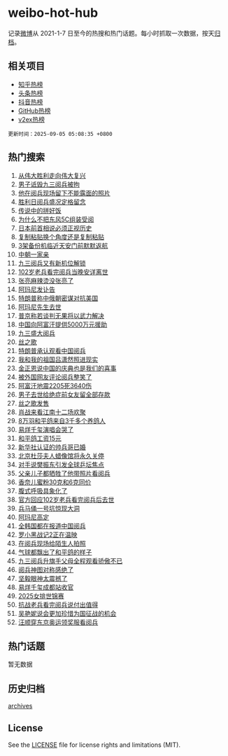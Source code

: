 # weibo-hot-hub

记录[微博](https://www.weibo.com)从 2021-1-7 日至今的热搜和热门话题。每小时抓取一次数据，按天[归档](archives)。

## 相关项目

- [知乎热榜](https://github.com/lonnyzhang423/zhihu-hot-hub)
- [头条热榜](https://github.com/lonnyzhang423/toutiao-hot-hub)
- [抖音热榜](https://github.com/lonnyzhang423/douyin-hot-hub)
- [GitHub热榜](https://github.com/lonnyzhang423/github-hot-hub)
- [v2ex热榜](https://github.com/lonnyzhang423/v2ex-hot-hub)


`更新时间：2025-09-05 05:08:35 +0800`

## 热门搜索

1. [从伟大胜利走向伟大复兴](https://m.weibo.cn/search?containerid=100103type%3D1%26t%3D10%26q%3D%23%E4%BB%8E%E4%BC%9F%E5%A4%A7%E8%83%9C%E5%88%A9%E8%B5%B0%E5%90%91%E4%BC%9F%E5%A4%A7%E5%A4%8D%E5%85%B4%23&stream_entry_id=51&isnewpage=1&extparam=seat%3D1%26c_type%3D51%26q%3D%2523%25E4%25BB%258E%25E4%25BC%259F%25E5%25A4%25A7%25E8%2583%259C%25E5%2588%25A9%25E8%25B5%25B0%25E5%2590%2591%25E4%25BC%259F%25E5%25A4%25A7%25E5%25A4%258D%25E5%2585%25B4%2523%26dgr%3D0%26cate%3D10103%26filter_type%3Drealtimehot%26pos%3D0%26stream_entry_id%3D51%26display_time%3D1757020113%26pre_seqid%3D17570201139040535333)
1. [男子诋毁九三阅兵被拘](https://m.weibo.cn/search?containerid=100103type%3D1%26t%3D10%26q%3D%23%E7%94%B7%E5%AD%90%E8%AF%8B%E6%AF%81%E4%B9%9D%E4%B8%89%E9%98%85%E5%85%B5%E8%A2%AB%E6%8B%98%23&stream_entry_id=31&isnewpage=1&extparam=seat%3D1%26band_rank%3D1%26flag%3D2%26realpos%3D1%26lcate%3D5001%26filter_type%3Drealtimehot%26c_type%3D31%26q%3D%2523%25E7%2594%25B7%25E5%25AD%2590%25E8%25AF%258B%25E6%25AF%2581%25E4%25B9%259D%25E4%25B8%2589%25E9%2598%2585%25E5%2585%25B5%25E8%25A2%25AB%25E6%258B%2598%2523%26cate%3D5001%26dgr%3D0%26pos%3D0%26stream_entry_id%3D31%26display_time%3D1757020113%26pre_seqid%3D17570201139040535333)
1. [他在阅兵现场留下不能露面的照片](https://m.weibo.cn/search?containerid=100103type%3D1%26t%3D10%26q%3D%23%E4%BB%96%E5%9C%A8%E9%98%85%E5%85%B5%E7%8E%B0%E5%9C%BA%E7%95%99%E4%B8%8B%E4%B8%8D%E8%83%BD%E9%9C%B2%E9%9D%A2%E7%9A%84%E7%85%A7%E7%89%87%23&stream_entry_id=31&isnewpage=1&extparam=seat%3D1%26band_rank%3D2%26flag%3D0%26realpos%3D2%26lcate%3D5001%26filter_type%3Drealtimehot%26c_type%3D31%26q%3D%2523%25E4%25BB%2596%25E5%259C%25A8%25E9%2598%2585%25E5%2585%25B5%25E7%258E%25B0%25E5%259C%25BA%25E7%2595%2599%25E4%25B8%258B%25E4%25B8%258D%25E8%2583%25BD%25E9%259C%25B2%25E9%259D%25A2%25E7%259A%2584%25E7%2585%25A7%25E7%2589%2587%2523%26cate%3D5001%26dgr%3D0%26pos%3D1%26stream_entry_id%3D31%26display_time%3D1757020113%26pre_seqid%3D17570201139040535333)
1. [胜利日阅兵盛况定格留念](https://m.weibo.cn/search?containerid=100103type%3D1%26t%3D10%26q%3D%23%E8%83%9C%E5%88%A9%E6%97%A5%E9%98%85%E5%85%B5%E7%9B%9B%E5%86%B5%E5%AE%9A%E6%A0%BC%E7%95%99%E5%BF%B5%23&stream_entry_id=31&isnewpage=1&extparam=seat%3D1%26band_rank%3D3%26flag%3D0%26realpos%3D3%26lcate%3D5001%26filter_type%3Drealtimehot%26c_type%3D31%26q%3D%2523%25E8%2583%259C%25E5%2588%25A9%25E6%2597%25A5%25E9%2598%2585%25E5%2585%25B5%25E7%259B%259B%25E5%2586%25B5%25E5%25AE%259A%25E6%25A0%25BC%25E7%2595%2599%25E5%25BF%25B5%2523%26cate%3D5001%26dgr%3D0%26pos%3D2%26stream_entry_id%3D31%26display_time%3D1757020113%26pre_seqid%3D17570201139040535333)
1. [传说中的拼好饭](https://m.weibo.cn/search?containerid=100103type%3D1%26t%3D10%26q%3D%23%E4%BC%A0%E8%AF%B4%E4%B8%AD%E7%9A%84%E6%8B%BC%E5%A5%BD%E9%A5%AD%23&stream_entry_id=31&isnewpage=1&extparam=seat%3D1%26band_rank%3D4%26is_ad_pos%3D1%26lcate%3D5001%26filter_type%3Drealtimehot%26topic_ad%3D1%26c_type%3D31%26q%3D%2523%25E4%25BC%25A0%25E8%25AF%25B4%25E4%25B8%25AD%25E7%259A%2584%25E6%258B%25BC%25E5%25A5%25BD%25E9%25A5%25AD%2523%26cate%3D5001%26dgr%3D0%26adid%3D299736%26pos%3D3%26stream_entry_id%3D31%26display_time%3D1757020113%26pre_seqid%3D17570201139040535333)
1. [为什么不把东风5C组装受阅](https://m.weibo.cn/search?containerid=100103type%3D1%26t%3D10%26q%3D%E4%B8%BA%E4%BB%80%E4%B9%88%E4%B8%8D%E6%8A%8A%E4%B8%9C%E9%A3%8E5C%E7%BB%84%E8%A3%85%E5%8F%97%E9%98%85&stream_entry_id=31&isnewpage=1&extparam=seat%3D1%26band_rank%3D4%26flag%3D0%26realpos%3D4%26lcate%3D5001%26filter_type%3Drealtimehot%26c_type%3D31%26q%3D%25E4%25B8%25BA%25E4%25BB%2580%25E4%25B9%2588%25E4%25B8%258D%25E6%258A%258A%25E4%25B8%259C%25E9%25A3%258E5C%25E7%25BB%2584%25E8%25A3%2585%25E5%258F%2597%25E9%2598%2585%26cate%3D5001%26dgr%3D0%26pos%3D4%26stream_entry_id%3D31%26display_time%3D1757020113%26pre_seqid%3D17570201139040535333)
1. [日本前首相说必须正视历史](https://m.weibo.cn/search?containerid=100103type%3D1%26t%3D10%26q%3D%23%E6%97%A5%E6%9C%AC%E5%89%8D%E9%A6%96%E7%9B%B8%E8%AF%B4%E5%BF%85%E9%A1%BB%E6%AD%A3%E8%A7%86%E5%8E%86%E5%8F%B2%23&stream_entry_id=31&isnewpage=1&extparam=seat%3D1%26band_rank%3D5%26flag%3D0%26realpos%3D5%26lcate%3D5001%26filter_type%3Drealtimehot%26c_type%3D31%26q%3D%2523%25E6%2597%25A5%25E6%259C%25AC%25E5%2589%258D%25E9%25A6%2596%25E7%259B%25B8%25E8%25AF%25B4%25E5%25BF%2585%25E9%25A1%25BB%25E6%25AD%25A3%25E8%25A7%2586%25E5%258E%2586%25E5%258F%25B2%2523%26cate%3D5001%26dgr%3D0%26pos%3D5%26stream_entry_id%3D31%26display_time%3D1757020113%26pre_seqid%3D17570201139040535333)
1. [复制粘贴换个角度还是复制粘贴](https://m.weibo.cn/search?containerid=100103type%3D1%26t%3D10%26q%3D%23%E5%A4%8D%E5%88%B6%E7%B2%98%E8%B4%B4%E6%8D%A2%E4%B8%AA%E8%A7%92%E5%BA%A6%E8%BF%98%E6%98%AF%E5%A4%8D%E5%88%B6%E7%B2%98%E8%B4%B4%23&stream_entry_id=31&isnewpage=1&extparam=seat%3D1%26band_rank%3D6%26flag%3D0%26realpos%3D6%26lcate%3D5001%26filter_type%3Drealtimehot%26c_type%3D31%26q%3D%2523%25E5%25A4%258D%25E5%2588%25B6%25E7%25B2%2598%25E8%25B4%25B4%25E6%258D%25A2%25E4%25B8%25AA%25E8%25A7%2592%25E5%25BA%25A6%25E8%25BF%2598%25E6%2598%25AF%25E5%25A4%258D%25E5%2588%25B6%25E7%25B2%2598%25E8%25B4%25B4%2523%26cate%3D5001%26dgr%3D0%26pos%3D6%26stream_entry_id%3D31%26display_time%3D1757020113%26pre_seqid%3D17570201139040535333)
1. [3架备份机临近天安门前默默返航](https://m.weibo.cn/search?containerid=100103type%3D1%26t%3D10%26q%3D%233%E6%9E%B6%E5%A4%87%E4%BB%BD%E6%9C%BA%E4%B8%B4%E8%BF%91%E5%A4%A9%E5%AE%89%E9%97%A8%E5%89%8D%E9%BB%98%E9%BB%98%E8%BF%94%E8%88%AA%23&stream_entry_id=31&isnewpage=1&extparam=seat%3D1%26band_rank%3D7%26flag%3D0%26realpos%3D7%26lcate%3D5001%26filter_type%3Drealtimehot%26c_type%3D31%26q%3D%25233%25E6%259E%25B6%25E5%25A4%2587%25E4%25BB%25BD%25E6%259C%25BA%25E4%25B8%25B4%25E8%25BF%2591%25E5%25A4%25A9%25E5%25AE%2589%25E9%2597%25A8%25E5%2589%258D%25E9%25BB%2598%25E9%25BB%2598%25E8%25BF%2594%25E8%2588%25AA%2523%26cate%3D5001%26dgr%3D0%26pos%3D7%26stream_entry_id%3D31%26display_time%3D1757020113%26pre_seqid%3D17570201139040535333)
1. [中朝一家亲](https://m.weibo.cn/search?containerid=100103type%3D1%26t%3D10%26q%3D%23%E4%B8%AD%E6%9C%9D%E4%B8%80%E5%AE%B6%E4%BA%B2%23&stream_entry_id=31&isnewpage=1&extparam=seat%3D1%26band_rank%3D8%26flag%3D0%26realpos%3D8%26lcate%3D5001%26filter_type%3Drealtimehot%26c_type%3D31%26q%3D%2523%25E4%25B8%25AD%25E6%259C%259D%25E4%25B8%2580%25E5%25AE%25B6%25E4%25BA%25B2%2523%26cate%3D5001%26dgr%3D0%26pos%3D8%26stream_entry_id%3D31%26display_time%3D1757020113%26pre_seqid%3D17570201139040535333)
1. [九三阅兵又有新机位解锁](https://m.weibo.cn/search?containerid=100103type%3D1%26t%3D10%26q%3D%23%E4%B9%9D%E4%B8%89%E9%98%85%E5%85%B5%E5%8F%88%E6%9C%89%E6%96%B0%E6%9C%BA%E4%BD%8D%E8%A7%A3%E9%94%81%23&stream_entry_id=31&isnewpage=1&extparam=seat%3D1%26band_rank%3D9%26flag%3D0%26realpos%3D9%26lcate%3D5001%26filter_type%3Drealtimehot%26c_type%3D31%26q%3D%2523%25E4%25B9%259D%25E4%25B8%2589%25E9%2598%2585%25E5%2585%25B5%25E5%258F%2588%25E6%259C%2589%25E6%2596%25B0%25E6%259C%25BA%25E4%25BD%258D%25E8%25A7%25A3%25E9%2594%2581%2523%26cate%3D5001%26dgr%3D0%26pos%3D9%26stream_entry_id%3D31%26display_time%3D1757020113%26pre_seqid%3D17570201139040535333)
1. [102岁老兵看完阅兵当晚安详离世](https://m.weibo.cn/search?containerid=100103type%3D1%26t%3D10%26q%3D%23102%E5%B2%81%E8%80%81%E5%85%B5%E7%9C%8B%E5%AE%8C%E9%98%85%E5%85%B5%E5%BD%93%E6%99%9A%E5%AE%89%E8%AF%A6%E7%A6%BB%E4%B8%96%23&stream_entry_id=31&isnewpage=1&extparam=seat%3D1%26band_rank%3D10%26flag%3D0%26realpos%3D10%26lcate%3D5001%26filter_type%3Drealtimehot%26c_type%3D31%26q%3D%2523102%25E5%25B2%2581%25E8%2580%2581%25E5%2585%25B5%25E7%259C%258B%25E5%25AE%258C%25E9%2598%2585%25E5%2585%25B5%25E5%25BD%2593%25E6%2599%259A%25E5%25AE%2589%25E8%25AF%25A6%25E7%25A6%25BB%25E4%25B8%2596%2523%26cate%3D5001%26dgr%3D0%26pos%3D10%26stream_entry_id%3D31%26display_time%3D1757020113%26pre_seqid%3D17570201139040535333)
1. [张亮麻辣烫没张亮了](https://m.weibo.cn/search?containerid=100103type%3D1%26t%3D10%26q%3D%23%E5%BC%A0%E4%BA%AE%E9%BA%BB%E8%BE%A3%E7%83%AB%E6%B2%A1%E5%BC%A0%E4%BA%AE%E4%BA%86%23&stream_entry_id=31&isnewpage=1&extparam=seat%3D1%26band_rank%3D11%26flag%3D2%26realpos%3D11%26lcate%3D5001%26filter_type%3Drealtimehot%26c_type%3D31%26q%3D%2523%25E5%25BC%25A0%25E4%25BA%25AE%25E9%25BA%25BB%25E8%25BE%25A3%25E7%2583%25AB%25E6%25B2%25A1%25E5%25BC%25A0%25E4%25BA%25AE%25E4%25BA%2586%2523%26cate%3D5001%26dgr%3D0%26pos%3D11%26stream_entry_id%3D31%26display_time%3D1757020113%26pre_seqid%3D17570201139040535333)
1. [阿玛尼发讣告](https://m.weibo.cn/search?containerid=100103type%3D1%26t%3D10%26q%3D%23%E9%98%BF%E7%8E%9B%E5%B0%BC%E5%8F%91%E8%AE%A3%E5%91%8A%23&stream_entry_id=31&isnewpage=1&extparam=seat%3D1%26band_rank%3D12%26flag%3D2%26realpos%3D12%26lcate%3D5001%26filter_type%3Drealtimehot%26c_type%3D31%26q%3D%2523%25E9%2598%25BF%25E7%258E%259B%25E5%25B0%25BC%25E5%258F%2591%25E8%25AE%25A3%25E5%2591%258A%2523%26cate%3D5001%26dgr%3D0%26pos%3D12%26stream_entry_id%3D31%26display_time%3D1757020113%26pre_seqid%3D17570201139040535333)
1. [特朗普称中俄朝密谋对抗美国](https://m.weibo.cn/search?containerid=100103type%3D1%26t%3D10%26q%3D%23%E7%89%B9%E6%9C%97%E6%99%AE%E7%A7%B0%E4%B8%AD%E4%BF%84%E6%9C%9D%E5%AF%86%E8%B0%8B%E5%AF%B9%E6%8A%97%E7%BE%8E%E5%9B%BD%23&stream_entry_id=31&isnewpage=1&extparam=seat%3D1%26band_rank%3D13%26flag%3D0%26realpos%3D13%26lcate%3D5001%26filter_type%3Drealtimehot%26c_type%3D31%26q%3D%2523%25E7%2589%25B9%25E6%259C%2597%25E6%2599%25AE%25E7%25A7%25B0%25E4%25B8%25AD%25E4%25BF%2584%25E6%259C%259D%25E5%25AF%2586%25E8%25B0%258B%25E5%25AF%25B9%25E6%258A%2597%25E7%25BE%258E%25E5%259B%25BD%2523%26cate%3D5001%26dgr%3D0%26pos%3D13%26stream_entry_id%3D31%26display_time%3D1757020113%26pre_seqid%3D17570201139040535333)
1. [阿玛尼先生去世](https://m.weibo.cn/search?containerid=100103type%3D1%26t%3D10%26q%3D%23%E9%98%BF%E7%8E%9B%E5%B0%BC%E5%85%88%E7%94%9F%E5%8E%BB%E4%B8%96%23&stream_entry_id=31&isnewpage=1&extparam=seat%3D1%26band_rank%3D14%26flag%3D0%26realpos%3D14%26lcate%3D5001%26filter_type%3Drealtimehot%26c_type%3D31%26q%3D%2523%25E9%2598%25BF%25E7%258E%259B%25E5%25B0%25BC%25E5%2585%2588%25E7%2594%259F%25E5%258E%25BB%25E4%25B8%2596%2523%26cate%3D5001%26dgr%3D0%26pos%3D14%26stream_entry_id%3D31%26display_time%3D1757020113%26pre_seqid%3D17570201139040535333)
1. [普京称若谈判无果将以武力解决](https://m.weibo.cn/search?containerid=100103type%3D1%26t%3D10%26q%3D%23%E6%99%AE%E4%BA%AC%E7%A7%B0%E8%8B%A5%E8%B0%88%E5%88%A4%E6%97%A0%E6%9E%9C%E5%B0%86%E4%BB%A5%E6%AD%A6%E5%8A%9B%E8%A7%A3%E5%86%B3%23&stream_entry_id=31&isnewpage=1&extparam=seat%3D1%26band_rank%3D15%26flag%3D0%26realpos%3D15%26lcate%3D5001%26filter_type%3Drealtimehot%26c_type%3D31%26q%3D%2523%25E6%2599%25AE%25E4%25BA%25AC%25E7%25A7%25B0%25E8%258B%25A5%25E8%25B0%2588%25E5%2588%25A4%25E6%2597%25A0%25E6%259E%259C%25E5%25B0%2586%25E4%25BB%25A5%25E6%25AD%25A6%25E5%258A%259B%25E8%25A7%25A3%25E5%2586%25B3%2523%26cate%3D5001%26dgr%3D0%26pos%3D15%26stream_entry_id%3D31%26display_time%3D1757020113%26pre_seqid%3D17570201139040535333)
1. [中国向阿富汗提供5000万元援助](https://m.weibo.cn/search?containerid=100103type%3D1%26t%3D10%26q%3D%23%E4%B8%AD%E5%9B%BD%E5%90%91%E9%98%BF%E5%AF%8C%E6%B1%97%E6%8F%90%E4%BE%9B5000%E4%B8%87%E5%85%83%E6%8F%B4%E5%8A%A9%23&stream_entry_id=31&isnewpage=1&extparam=seat%3D1%26band_rank%3D16%26flag%3D0%26realpos%3D16%26lcate%3D5001%26filter_type%3Drealtimehot%26c_type%3D31%26q%3D%2523%25E4%25B8%25AD%25E5%259B%25BD%25E5%2590%2591%25E9%2598%25BF%25E5%25AF%258C%25E6%25B1%2597%25E6%258F%2590%25E4%25BE%259B5000%25E4%25B8%2587%25E5%2585%2583%25E6%258F%25B4%25E5%258A%25A9%2523%26cate%3D5001%26dgr%3D0%26pos%3D16%26stream_entry_id%3D31%26display_time%3D1757020113%26pre_seqid%3D17570201139040535333)
1. [九三盛大阅兵](https://m.weibo.cn/search?containerid=100103type%3D1%26t%3D10%26q%3D%23%E4%B9%9D%E4%B8%89%E7%9B%9B%E5%A4%A7%E9%98%85%E5%85%B5%23&stream_entry_id=31&isnewpage=1&extparam=seat%3D1%26band_rank%3D17%26flag%3D0%26realpos%3D17%26lcate%3D5001%26filter_type%3Drealtimehot%26c_type%3D31%26q%3D%2523%25E4%25B9%259D%25E4%25B8%2589%25E7%259B%259B%25E5%25A4%25A7%25E9%2598%2585%25E5%2585%25B5%2523%26cate%3D5001%26dgr%3D0%26pos%3D17%26stream_entry_id%3D31%26display_time%3D1757020113%26pre_seqid%3D17570201139040535333)
1. [丝之歌](https://m.weibo.cn/search?containerid=100103type%3D1%26t%3D10%26q%3D%E4%B8%9D%E4%B9%8B%E6%AD%8C&stream_entry_id=31&isnewpage=1&extparam=seat%3D1%26band_rank%3D18%26flag%3D0%26realpos%3D18%26lcate%3D5001%26filter_type%3Drealtimehot%26c_type%3D31%26q%3D%25E4%25B8%259D%25E4%25B9%258B%25E6%25AD%258C%26cate%3D5001%26dgr%3D0%26pos%3D18%26stream_entry_id%3D31%26display_time%3D1757020113%26pre_seqid%3D17570201139040535333)
1. [特朗普承认观看中国阅兵](https://m.weibo.cn/search?containerid=100103type%3D1%26t%3D10%26q%3D%23%E7%89%B9%E6%9C%97%E6%99%AE%E6%89%BF%E8%AE%A4%E8%A7%82%E7%9C%8B%E4%B8%AD%E5%9B%BD%E9%98%85%E5%85%B5%23&stream_entry_id=31&isnewpage=1&extparam=seat%3D1%26band_rank%3D19%26flag%3D0%26realpos%3D19%26lcate%3D5001%26filter_type%3Drealtimehot%26c_type%3D31%26q%3D%2523%25E7%2589%25B9%25E6%259C%2597%25E6%2599%25AE%25E6%2589%25BF%25E8%25AE%25A4%25E8%25A7%2582%25E7%259C%258B%25E4%25B8%25AD%25E5%259B%25BD%25E9%2598%2585%25E5%2585%25B5%2523%26cate%3D5001%26dgr%3D0%26pos%3D19%26stream_entry_id%3D31%26display_time%3D1757020113%26pre_seqid%3D17570201139040535333)
1. [我和我的祖国吕潇然照进现实](https://m.weibo.cn/search?containerid=100103type%3D1%26t%3D10%26q%3D%23%E6%88%91%E5%92%8C%E6%88%91%E7%9A%84%E7%A5%96%E5%9B%BD%E5%90%95%E6%BD%87%E7%84%B6%E7%85%A7%E8%BF%9B%E7%8E%B0%E5%AE%9E%23&stream_entry_id=31&isnewpage=1&extparam=seat%3D1%26band_rank%3D20%26flag%3D0%26realpos%3D20%26lcate%3D5001%26filter_type%3Drealtimehot%26c_type%3D31%26q%3D%2523%25E6%2588%2591%25E5%2592%258C%25E6%2588%2591%25E7%259A%2584%25E7%25A5%2596%25E5%259B%25BD%25E5%2590%2595%25E6%25BD%2587%25E7%2584%25B6%25E7%2585%25A7%25E8%25BF%259B%25E7%258E%25B0%25E5%25AE%259E%2523%26cate%3D5001%26dgr%3D0%26pos%3D20%26stream_entry_id%3D31%26display_time%3D1757020113%26pre_seqid%3D17570201139040535333)
1. [金正恩说中国的庆典也是我们的喜事](https://m.weibo.cn/search?containerid=100103type%3D1%26t%3D10%26q%3D%23%E9%87%91%E6%AD%A3%E6%81%A9%E8%AF%B4%E4%B8%AD%E5%9B%BD%E7%9A%84%E5%BA%86%E5%85%B8%E4%B9%9F%E6%98%AF%E6%88%91%E4%BB%AC%E7%9A%84%E5%96%9C%E4%BA%8B%23&stream_entry_id=31&isnewpage=1&extparam=seat%3D1%26band_rank%3D21%26flag%3D2%26realpos%3D21%26lcate%3D5001%26filter_type%3Drealtimehot%26c_type%3D31%26q%3D%2523%25E9%2587%2591%25E6%25AD%25A3%25E6%2581%25A9%25E8%25AF%25B4%25E4%25B8%25AD%25E5%259B%25BD%25E7%259A%2584%25E5%25BA%2586%25E5%2585%25B8%25E4%25B9%259F%25E6%2598%25AF%25E6%2588%2591%25E4%25BB%25AC%25E7%259A%2584%25E5%2596%259C%25E4%25BA%258B%2523%26cate%3D5001%26dgr%3D0%26pos%3D21%26stream_entry_id%3D31%26display_time%3D1757020113%26pre_seqid%3D17570201139040535333)
1. [被外国网友评论阅兵整笑了](https://m.weibo.cn/search?containerid=100103type%3D1%26t%3D10%26q%3D%23%E8%A2%AB%E5%A4%96%E5%9B%BD%E7%BD%91%E5%8F%8B%E8%AF%84%E8%AE%BA%E9%98%85%E5%85%B5%E6%95%B4%E7%AC%91%E4%BA%86%23&stream_entry_id=31&isnewpage=1&extparam=seat%3D1%26band_rank%3D22%26flag%3D0%26realpos%3D22%26lcate%3D5001%26filter_type%3Drealtimehot%26c_type%3D31%26q%3D%2523%25E8%25A2%25AB%25E5%25A4%2596%25E5%259B%25BD%25E7%25BD%2591%25E5%258F%258B%25E8%25AF%2584%25E8%25AE%25BA%25E9%2598%2585%25E5%2585%25B5%25E6%2595%25B4%25E7%25AC%2591%25E4%25BA%2586%2523%26cate%3D5001%26dgr%3D0%26pos%3D22%26stream_entry_id%3D31%26display_time%3D1757020113%26pre_seqid%3D17570201139040535333)
1. [阿富汗地震2205死3640伤](https://m.weibo.cn/search?containerid=100103type%3D1%26t%3D10%26q%3D%23%E9%98%BF%E5%AF%8C%E6%B1%97%E5%9C%B0%E9%9C%872205%E6%AD%BB3640%E4%BC%A4%23&stream_entry_id=31&isnewpage=1&extparam=seat%3D1%26band_rank%3D23%26flag%3D0%26realpos%3D23%26lcate%3D5001%26filter_type%3Drealtimehot%26c_type%3D31%26q%3D%2523%25E9%2598%25BF%25E5%25AF%258C%25E6%25B1%2597%25E5%259C%25B0%25E9%259C%25872205%25E6%25AD%25BB3640%25E4%25BC%25A4%2523%26cate%3D5001%26dgr%3D0%26pos%3D23%26stream_entry_id%3D31%26display_time%3D1757020113%26pre_seqid%3D17570201139040535333)
1. [男子去世给绝症前女友留全部存款](https://m.weibo.cn/search?containerid=100103type%3D1%26t%3D10%26q%3D%23%E7%94%B7%E5%AD%90%E5%8E%BB%E4%B8%96%E7%BB%99%E7%BB%9D%E7%97%87%E5%89%8D%E5%A5%B3%E5%8F%8B%E7%95%99%E5%85%A8%E9%83%A8%E5%AD%98%E6%AC%BE%23&stream_entry_id=31&isnewpage=1&extparam=seat%3D1%26band_rank%3D24%26flag%3D0%26realpos%3D24%26lcate%3D5001%26filter_type%3Drealtimehot%26c_type%3D31%26q%3D%2523%25E7%2594%25B7%25E5%25AD%2590%25E5%258E%25BB%25E4%25B8%2596%25E7%25BB%2599%25E7%25BB%259D%25E7%2597%2587%25E5%2589%258D%25E5%25A5%25B3%25E5%258F%258B%25E7%2595%2599%25E5%2585%25A8%25E9%2583%25A8%25E5%25AD%2598%25E6%25AC%25BE%2523%26cate%3D5001%26dgr%3D0%26pos%3D24%26stream_entry_id%3D31%26display_time%3D1757020113%26pre_seqid%3D17570201139040535333)
1. [丝之歌发售](https://m.weibo.cn/search?containerid=100103type%3D1%26t%3D10%26q%3D%23%E4%B8%9D%E4%B9%8B%E6%AD%8C%E5%8F%91%E5%94%AE%23&stream_entry_id=31&isnewpage=1&extparam=seat%3D1%26band_rank%3D25%26flag%3D0%26realpos%3D25%26lcate%3D5001%26filter_type%3Drealtimehot%26c_type%3D31%26q%3D%2523%25E4%25B8%259D%25E4%25B9%258B%25E6%25AD%258C%25E5%258F%2591%25E5%2594%25AE%2523%26cate%3D5001%26dgr%3D0%26pos%3D25%26stream_entry_id%3D31%26display_time%3D1757020113%26pre_seqid%3D17570201139040535333)
1. [肖战来看江南十二场欢聚](https://m.weibo.cn/search?containerid=100103type%3D1%26t%3D10%26q%3D%23%E8%82%96%E6%88%98%E6%9D%A5%E7%9C%8B%E6%B1%9F%E5%8D%97%E5%8D%81%E4%BA%8C%E5%9C%BA%E6%AC%A2%E8%81%9A%23&stream_entry_id=31&isnewpage=1&extparam=seat%3D1%26band_rank%3D26%26flag%3D0%26realpos%3D26%26lcate%3D5001%26filter_type%3Drealtimehot%26c_type%3D31%26q%3D%2523%25E8%2582%2596%25E6%2588%2598%25E6%259D%25A5%25E7%259C%258B%25E6%25B1%259F%25E5%258D%2597%25E5%258D%2581%25E4%25BA%258C%25E5%259C%25BA%25E6%25AC%25A2%25E8%2581%259A%2523%26cate%3D5001%26dgr%3D0%26pos%3D26%26stream_entry_id%3D31%26display_time%3D1757020113%26pre_seqid%3D17570201139040535333)
1. [8万羽和平鸽来自3千多个养鸽人](https://m.weibo.cn/search?containerid=100103type%3D1%26t%3D10%26q%3D%238%E4%B8%87%E7%BE%BD%E5%92%8C%E5%B9%B3%E9%B8%BD%E6%9D%A5%E8%87%AA3%E5%8D%83%E5%A4%9A%E4%B8%AA%E5%85%BB%E9%B8%BD%E4%BA%BA%23&stream_entry_id=31&isnewpage=1&extparam=seat%3D1%26band_rank%3D27%26flag%3D1%26realpos%3D27%26lcate%3D5001%26filter_type%3Drealtimehot%26c_type%3D31%26q%3D%25238%25E4%25B8%2587%25E7%25BE%25BD%25E5%2592%258C%25E5%25B9%25B3%25E9%25B8%25BD%25E6%259D%25A5%25E8%2587%25AA3%25E5%258D%2583%25E5%25A4%259A%25E4%25B8%25AA%25E5%2585%25BB%25E9%25B8%25BD%25E4%25BA%25BA%2523%26cate%3D5001%26dgr%3D0%26pos%3D27%26stream_entry_id%3D31%26display_time%3D1757020113%26pre_seqid%3D17570201139040535333)
1. [易烊千玺演唱会哭了](https://m.weibo.cn/search?containerid=100103type%3D1%26t%3D10%26q%3D%E6%98%93%E7%83%8A%E5%8D%83%E7%8E%BA%E6%BC%94%E5%94%B1%E4%BC%9A%E5%93%AD%E4%BA%86&stream_entry_id=31&isnewpage=1&extparam=seat%3D1%26band_rank%3D28%26flag%3D0%26realpos%3D28%26lcate%3D5001%26filter_type%3Drealtimehot%26c_type%3D31%26q%3D%25E6%2598%2593%25E7%2583%258A%25E5%258D%2583%25E7%258E%25BA%25E6%25BC%2594%25E5%2594%25B1%25E4%25BC%259A%25E5%2593%25AD%25E4%25BA%2586%26cate%3D5001%26dgr%3D0%26pos%3D28%26stream_entry_id%3D31%26display_time%3D1757020113%26pre_seqid%3D17570201139040535333)
1. [和平鸽工资15元](https://m.weibo.cn/search?containerid=100103type%3D1%26t%3D10%26q%3D%23%E5%92%8C%E5%B9%B3%E9%B8%BD%E5%B7%A5%E8%B5%8415%E5%85%83%23&stream_entry_id=31&isnewpage=1&extparam=seat%3D1%26band_rank%3D29%26flag%3D0%26realpos%3D29%26lcate%3D5001%26filter_type%3Drealtimehot%26c_type%3D31%26q%3D%2523%25E5%2592%258C%25E5%25B9%25B3%25E9%25B8%25BD%25E5%25B7%25A5%25E8%25B5%258415%25E5%2585%2583%2523%26cate%3D5001%26dgr%3D0%26pos%3D29%26stream_entry_id%3D31%26display_time%3D1757020113%26pre_seqid%3D17570201139040535333)
1. [新华社认证的帅兵哥已婚](https://m.weibo.cn/search?containerid=100103type%3D1%26t%3D10%26q%3D%23%E6%96%B0%E5%8D%8E%E7%A4%BE%E8%AE%A4%E8%AF%81%E7%9A%84%E5%B8%85%E5%85%B5%E5%93%A5%E5%B7%B2%E5%A9%9A%23&stream_entry_id=31&isnewpage=1&extparam=seat%3D1%26band_rank%3D30%26flag%3D0%26realpos%3D30%26lcate%3D5001%26filter_type%3Drealtimehot%26c_type%3D31%26q%3D%2523%25E6%2596%25B0%25E5%258D%258E%25E7%25A4%25BE%25E8%25AE%25A4%25E8%25AF%2581%25E7%259A%2584%25E5%25B8%2585%25E5%2585%25B5%25E5%2593%25A5%25E5%25B7%25B2%25E5%25A9%259A%2523%26cate%3D5001%26dgr%3D0%26pos%3D30%26stream_entry_id%3D31%26display_time%3D1757020113%26pre_seqid%3D17570201139040535333)
1. [北京杜莎夫人蜡像馆将永久关停](https://m.weibo.cn/search?containerid=100103type%3D1%26t%3D10%26q%3D%23%E5%8C%97%E4%BA%AC%E6%9D%9C%E8%8E%8E%E5%A4%AB%E4%BA%BA%E8%9C%A1%E5%83%8F%E9%A6%86%E5%B0%86%E6%B0%B8%E4%B9%85%E5%85%B3%E5%81%9C%23&stream_entry_id=31&isnewpage=1&extparam=seat%3D1%26band_rank%3D31%26flag%3D0%26realpos%3D31%26lcate%3D5001%26filter_type%3Drealtimehot%26c_type%3D31%26q%3D%2523%25E5%258C%2597%25E4%25BA%25AC%25E6%259D%259C%25E8%258E%258E%25E5%25A4%25AB%25E4%25BA%25BA%25E8%259C%25A1%25E5%2583%258F%25E9%25A6%2586%25E5%25B0%2586%25E6%25B0%25B8%25E4%25B9%2585%25E5%2585%25B3%25E5%2581%259C%2523%26cate%3D5001%26dgr%3D0%26pos%3D31%26stream_entry_id%3D31%26display_time%3D1757020113%26pre_seqid%3D17570201139040535333)
1. [对手说樊振东引发全球乒坛焦点](https://m.weibo.cn/search?containerid=100103type%3D1%26t%3D10%26q%3D%23%E5%AF%B9%E6%89%8B%E8%AF%B4%E6%A8%8A%E6%8C%AF%E4%B8%9C%E5%BC%95%E5%8F%91%E5%85%A8%E7%90%83%E4%B9%92%E5%9D%9B%E7%84%A6%E7%82%B9%23&stream_entry_id=31&isnewpage=1&extparam=seat%3D1%26band_rank%3D32%26flag%3D0%26realpos%3D32%26lcate%3D5001%26filter_type%3Drealtimehot%26c_type%3D31%26q%3D%2523%25E5%25AF%25B9%25E6%2589%258B%25E8%25AF%25B4%25E6%25A8%258A%25E6%258C%25AF%25E4%25B8%259C%25E5%25BC%2595%25E5%258F%2591%25E5%2585%25A8%25E7%2590%2583%25E4%25B9%2592%25E5%259D%259B%25E7%2584%25A6%25E7%2582%25B9%2523%26cate%3D5001%26dgr%3D0%26pos%3D32%26stream_entry_id%3D31%26display_time%3D1757020113%26pre_seqid%3D17570201139040535333)
1. [父亲儿子都牺牲了他带照片看阅兵](https://m.weibo.cn/search?containerid=100103type%3D1%26t%3D10%26q%3D%23%E7%88%B6%E4%BA%B2%E5%84%BF%E5%AD%90%E9%83%BD%E7%89%BA%E7%89%B2%E4%BA%86%E4%BB%96%E5%B8%A6%E7%85%A7%E7%89%87%E7%9C%8B%E9%98%85%E5%85%B5%23&stream_entry_id=31&isnewpage=1&extparam=seat%3D1%26band_rank%3D33%26flag%3D0%26realpos%3D33%26lcate%3D5001%26filter_type%3Drealtimehot%26c_type%3D31%26q%3D%2523%25E7%2588%25B6%25E4%25BA%25B2%25E5%2584%25BF%25E5%25AD%2590%25E9%2583%25BD%25E7%2589%25BA%25E7%2589%25B2%25E4%25BA%2586%25E4%25BB%2596%25E5%25B8%25A6%25E7%2585%25A7%25E7%2589%2587%25E7%259C%258B%25E9%2598%2585%25E5%2585%25B5%2523%26cate%3D5001%26dgr%3D0%26pos%3D33%26stream_entry_id%3D31%26display_time%3D1757020113%26pre_seqid%3D17570201139040535333)
1. [香奈儿蜜粉30克和6克同价](https://m.weibo.cn/search?containerid=100103type%3D1%26t%3D10%26q%3D%23%E9%A6%99%E5%A5%88%E5%84%BF%E8%9C%9C%E7%B2%8930%E5%85%8B%E5%92%8C6%E5%85%8B%E5%90%8C%E4%BB%B7%23&stream_entry_id=31&isnewpage=1&extparam=seat%3D1%26band_rank%3D34%26flag%3D0%26realpos%3D34%26lcate%3D5001%26filter_type%3Drealtimehot%26c_type%3D31%26q%3D%2523%25E9%25A6%2599%25E5%25A5%2588%25E5%2584%25BF%25E8%259C%259C%25E7%25B2%258930%25E5%2585%258B%25E5%2592%258C6%25E5%2585%258B%25E5%2590%258C%25E4%25BB%25B7%2523%26cate%3D5001%26dgr%3D0%26pos%3D34%26stream_entry_id%3D31%26display_time%3D1757020113%26pre_seqid%3D17570201139040535333)
1. [腹式呼吸具象化了](https://m.weibo.cn/search?containerid=100103type%3D1%26t%3D10%26q%3D%E8%85%B9%E5%BC%8F%E5%91%BC%E5%90%B8%E5%85%B7%E8%B1%A1%E5%8C%96%E4%BA%86&stream_entry_id=31&isnewpage=1&extparam=seat%3D1%26band_rank%3D35%26flag%3D0%26realpos%3D35%26lcate%3D5001%26filter_type%3Drealtimehot%26c_type%3D31%26q%3D%25E8%2585%25B9%25E5%25BC%258F%25E5%2591%25BC%25E5%2590%25B8%25E5%2585%25B7%25E8%25B1%25A1%25E5%258C%2596%25E4%25BA%2586%26cate%3D5001%26dgr%3D0%26pos%3D35%26stream_entry_id%3D31%26display_time%3D1757020113%26pre_seqid%3D17570201139040535333)
1. [官方回应102岁老兵看完阅兵后去世](https://m.weibo.cn/search?containerid=100103type%3D1%26t%3D10%26q%3D%23%E5%AE%98%E6%96%B9%E5%9B%9E%E5%BA%94102%E5%B2%81%E8%80%81%E5%85%B5%E7%9C%8B%E5%AE%8C%E9%98%85%E5%85%B5%E5%90%8E%E5%8E%BB%E4%B8%96%23&stream_entry_id=31&isnewpage=1&extparam=seat%3D1%26band_rank%3D36%26flag%3D0%26realpos%3D36%26lcate%3D5001%26filter_type%3Drealtimehot%26c_type%3D31%26q%3D%2523%25E5%25AE%2598%25E6%2596%25B9%25E5%259B%259E%25E5%25BA%2594102%25E5%25B2%2581%25E8%2580%2581%25E5%2585%25B5%25E7%259C%258B%25E5%25AE%258C%25E9%2598%2585%25E5%2585%25B5%25E5%2590%258E%25E5%258E%25BB%25E4%25B8%2596%2523%26cate%3D5001%26dgr%3D0%26pos%3D36%26stream_entry_id%3D31%26display_time%3D1757020113%26pre_seqid%3D17570201139040535333)
1. [兵马俑一号坑惊现大洞](https://m.weibo.cn/search?containerid=100103type%3D1%26t%3D10%26q%3D%23%E5%85%B5%E9%A9%AC%E4%BF%91%E4%B8%80%E5%8F%B7%E5%9D%91%E6%83%8A%E7%8E%B0%E5%A4%A7%E6%B4%9E%23&stream_entry_id=31&isnewpage=1&extparam=seat%3D1%26band_rank%3D37%26flag%3D0%26realpos%3D37%26lcate%3D5001%26filter_type%3Drealtimehot%26c_type%3D31%26q%3D%2523%25E5%2585%25B5%25E9%25A9%25AC%25E4%25BF%2591%25E4%25B8%2580%25E5%258F%25B7%25E5%259D%2591%25E6%2583%258A%25E7%258E%25B0%25E5%25A4%25A7%25E6%25B4%259E%2523%26cate%3D5001%26dgr%3D0%26pos%3D37%26stream_entry_id%3D31%26display_time%3D1757020113%26pre_seqid%3D17570201139040535333)
1. [阿玛尼高定](https://m.weibo.cn/search?containerid=100103type%3D1%26t%3D10%26q%3D%E9%98%BF%E7%8E%9B%E5%B0%BC%E9%AB%98%E5%AE%9A&stream_entry_id=31&isnewpage=1&extparam=seat%3D1%26band_rank%3D38%26flag%3D0%26realpos%3D38%26lcate%3D5001%26filter_type%3Drealtimehot%26c_type%3D31%26q%3D%25E9%2598%25BF%25E7%258E%259B%25E5%25B0%25BC%25E9%25AB%2598%25E5%25AE%259A%26cate%3D5001%26dgr%3D0%26pos%3D38%26stream_entry_id%3D31%26display_time%3D1757020113%26pre_seqid%3D17570201139040535333)
1. [全韩国都在报道中国阅兵](https://m.weibo.cn/search?containerid=100103type%3D1%26t%3D10%26q%3D%23%E5%85%A8%E9%9F%A9%E5%9B%BD%E9%83%BD%E5%9C%A8%E6%8A%A5%E9%81%93%E4%B8%AD%E5%9B%BD%E9%98%85%E5%85%B5%23&stream_entry_id=31&isnewpage=1&extparam=seat%3D1%26band_rank%3D39%26flag%3D0%26realpos%3D39%26lcate%3D5001%26filter_type%3Drealtimehot%26c_type%3D31%26q%3D%2523%25E5%2585%25A8%25E9%259F%25A9%25E5%259B%25BD%25E9%2583%25BD%25E5%259C%25A8%25E6%258A%25A5%25E9%2581%2593%25E4%25B8%25AD%25E5%259B%25BD%25E9%2598%2585%25E5%2585%25B5%2523%26cate%3D5001%26dgr%3D0%26pos%3D39%26stream_entry_id%3D31%26display_time%3D1757020113%26pre_seqid%3D17570201139040535333)
1. [罗小黑战记2正在温映](https://m.weibo.cn/search?containerid=100103type%3D1%26t%3D10%26q%3D%23%E7%BD%97%E5%B0%8F%E9%BB%91%E6%88%98%E8%AE%B02%E6%AD%A3%E5%9C%A8%E6%B8%A9%E6%98%A0%23&stream_entry_id=31&isnewpage=1&extparam=seat%3D1%26band_rank%3D40%26flag%3D0%26realpos%3D40%26lcate%3D5001%26filter_type%3Drealtimehot%26c_type%3D31%26q%3D%2523%25E7%25BD%2597%25E5%25B0%258F%25E9%25BB%2591%25E6%2588%2598%25E8%25AE%25B02%25E6%25AD%25A3%25E5%259C%25A8%25E6%25B8%25A9%25E6%2598%25A0%2523%26cate%3D5001%26dgr%3D0%26pos%3D40%26stream_entry_id%3D31%26display_time%3D1757020113%26pre_seqid%3D17570201139040535333)
1. [在阅兵现场给陌生人拍照](https://m.weibo.cn/search?containerid=100103type%3D1%26t%3D10%26q%3D%E5%9C%A8%E9%98%85%E5%85%B5%E7%8E%B0%E5%9C%BA%E7%BB%99%E9%99%8C%E7%94%9F%E4%BA%BA%E6%8B%8D%E7%85%A7&stream_entry_id=31&isnewpage=1&extparam=seat%3D1%26band_rank%3D41%26flag%3D1%26realpos%3D41%26lcate%3D5001%26filter_type%3Drealtimehot%26c_type%3D31%26q%3D%25E5%259C%25A8%25E9%2598%2585%25E5%2585%25B5%25E7%258E%25B0%25E5%259C%25BA%25E7%25BB%2599%25E9%2599%258C%25E7%2594%259F%25E4%25BA%25BA%25E6%258B%258D%25E7%2585%25A7%26cate%3D5001%26dgr%3D0%26pos%3D41%26stream_entry_id%3D31%26display_time%3D1757020113%26pre_seqid%3D17570201139040535333)
1. [气球都飘出了和平鸽的样子](https://m.weibo.cn/search?containerid=100103type%3D1%26t%3D10%26q%3D%23%E6%B0%94%E7%90%83%E9%83%BD%E9%A3%98%E5%87%BA%E4%BA%86%E5%92%8C%E5%B9%B3%E9%B8%BD%E7%9A%84%E6%A0%B7%E5%AD%90%23&stream_entry_id=31&isnewpage=1&extparam=seat%3D1%26band_rank%3D42%26flag%3D0%26realpos%3D42%26lcate%3D5001%26filter_type%3Drealtimehot%26c_type%3D31%26q%3D%2523%25E6%25B0%2594%25E7%2590%2583%25E9%2583%25BD%25E9%25A3%2598%25E5%2587%25BA%25E4%25BA%2586%25E5%2592%258C%25E5%25B9%25B3%25E9%25B8%25BD%25E7%259A%2584%25E6%25A0%25B7%25E5%25AD%2590%2523%26cate%3D5001%26dgr%3D0%26pos%3D42%26stream_entry_id%3D31%26display_time%3D1757020113%26pre_seqid%3D17570201139040535333)
1. [九三阅兵升旗手父母全程观看骄傲不已](https://m.weibo.cn/search?containerid=100103type%3D1%26t%3D10%26q%3D%23%E4%B9%9D%E4%B8%89%E9%98%85%E5%85%B5%E5%8D%87%E6%97%97%E6%89%8B%E7%88%B6%E6%AF%8D%E5%85%A8%E7%A8%8B%E8%A7%82%E7%9C%8B%E9%AA%84%E5%82%B2%E4%B8%8D%E5%B7%B2%23&stream_entry_id=31&isnewpage=1&extparam=seat%3D1%26band_rank%3D43%26flag%3D1%26realpos%3D43%26lcate%3D5001%26filter_type%3Drealtimehot%26c_type%3D31%26q%3D%2523%25E4%25B9%259D%25E4%25B8%2589%25E9%2598%2585%25E5%2585%25B5%25E5%258D%2587%25E6%2597%2597%25E6%2589%258B%25E7%2588%25B6%25E6%25AF%258D%25E5%2585%25A8%25E7%25A8%258B%25E8%25A7%2582%25E7%259C%258B%25E9%25AA%2584%25E5%2582%25B2%25E4%25B8%258D%25E5%25B7%25B2%2523%26cate%3D5001%26dgr%3D0%26pos%3D43%26stream_entry_id%3D31%26display_time%3D1757020113%26pre_seqid%3D17570201139040535333)
1. [阅兵神图对称感绝了](https://m.weibo.cn/search?containerid=100103type%3D1%26t%3D10%26q%3D%23%E9%98%85%E5%85%B5%E7%A5%9E%E5%9B%BE%E5%AF%B9%E7%A7%B0%E6%84%9F%E7%BB%9D%E4%BA%86%23&stream_entry_id=31&isnewpage=1&extparam=seat%3D1%26band_rank%3D44%26flag%3D0%26realpos%3D44%26lcate%3D5001%26filter_type%3Drealtimehot%26c_type%3D31%26q%3D%2523%25E9%2598%2585%25E5%2585%25B5%25E7%25A5%259E%25E5%259B%25BE%25E5%25AF%25B9%25E7%25A7%25B0%25E6%2584%259F%25E7%25BB%259D%25E4%25BA%2586%2523%26cate%3D5001%26dgr%3D0%26pos%3D44%26stream_entry_id%3D31%26display_time%3D1757020113%26pre_seqid%3D17570201139040535333)
1. [坚毅眼神太震撼了](https://m.weibo.cn/search?containerid=100103type%3D1%26t%3D10%26q%3D%23%E5%9D%9A%E6%AF%85%E7%9C%BC%E7%A5%9E%E5%A4%AA%E9%9C%87%E6%92%BC%E4%BA%86%23&stream_entry_id=31&isnewpage=1&extparam=seat%3D1%26band_rank%3D45%26flag%3D1%26realpos%3D45%26lcate%3D5001%26filter_type%3Drealtimehot%26c_type%3D31%26q%3D%2523%25E5%259D%259A%25E6%25AF%2585%25E7%259C%25BC%25E7%25A5%259E%25E5%25A4%25AA%25E9%259C%2587%25E6%2592%25BC%25E4%25BA%2586%2523%26cate%3D5001%26dgr%3D0%26pos%3D45%26stream_entry_id%3D31%26display_time%3D1757020113%26pre_seqid%3D17570201139040535333)
1. [易烊千玺成都站收官](https://m.weibo.cn/search?containerid=100103type%3D1%26t%3D10%26q%3D%23%E6%98%93%E7%83%8A%E5%8D%83%E7%8E%BA%E6%88%90%E9%83%BD%E7%AB%99%E6%94%B6%E5%AE%98%23&stream_entry_id=31&isnewpage=1&extparam=seat%3D1%26band_rank%3D46%26flag%3D0%26realpos%3D46%26lcate%3D5001%26filter_type%3Drealtimehot%26c_type%3D31%26q%3D%2523%25E6%2598%2593%25E7%2583%258A%25E5%258D%2583%25E7%258E%25BA%25E6%2588%2590%25E9%2583%25BD%25E7%25AB%2599%25E6%2594%25B6%25E5%25AE%2598%2523%26cate%3D5001%26dgr%3D0%26pos%3D46%26stream_entry_id%3D31%26display_time%3D1757020113%26pre_seqid%3D17570201139040535333)
1. [2025女排世锦赛](https://m.weibo.cn/search?containerid=100103type%3D1%26t%3D10%26q%3D%232025%E5%A5%B3%E6%8E%92%E4%B8%96%E9%94%A6%E8%B5%9B%23&stream_entry_id=31&isnewpage=1&extparam=seat%3D1%26band_rank%3D47%26flag%3D0%26realpos%3D47%26lcate%3D5001%26filter_type%3Drealtimehot%26c_type%3D31%26q%3D%25232025%25E5%25A5%25B3%25E6%258E%2592%25E4%25B8%2596%25E9%2594%25A6%25E8%25B5%259B%2523%26cate%3D5001%26dgr%3D0%26pos%3D47%26stream_entry_id%3D31%26display_time%3D1757020113%26pre_seqid%3D17570201139040535333)
1. [抗战老兵看完阅兵说付出值得](https://m.weibo.cn/search?containerid=100103type%3D1%26t%3D10%26q%3D%23%E6%8A%97%E6%88%98%E8%80%81%E5%85%B5%E7%9C%8B%E5%AE%8C%E9%98%85%E5%85%B5%E8%AF%B4%E4%BB%98%E5%87%BA%E5%80%BC%E5%BE%97%23&stream_entry_id=31&isnewpage=1&extparam=seat%3D1%26band_rank%3D48%26flag%3D0%26realpos%3D48%26lcate%3D5001%26filter_type%3Drealtimehot%26c_type%3D31%26q%3D%2523%25E6%258A%2597%25E6%2588%2598%25E8%2580%2581%25E5%2585%25B5%25E7%259C%258B%25E5%25AE%258C%25E9%2598%2585%25E5%2585%25B5%25E8%25AF%25B4%25E4%25BB%2598%25E5%2587%25BA%25E5%2580%25BC%25E5%25BE%2597%2523%26cate%3D5001%26dgr%3D0%26pos%3D48%26stream_entry_id%3D31%26display_time%3D1757020113%26pre_seqid%3D17570201139040535333)
1. [吴艳妮说会更加珍惜为国征战的机会](https://m.weibo.cn/search?containerid=100103type%3D1%26t%3D10%26q%3D%23%E5%90%B4%E8%89%B3%E5%A6%AE%E8%AF%B4%E4%BC%9A%E6%9B%B4%E5%8A%A0%E7%8F%8D%E6%83%9C%E4%B8%BA%E5%9B%BD%E5%BE%81%E6%88%98%E7%9A%84%E6%9C%BA%E4%BC%9A%23&stream_entry_id=31&isnewpage=1&extparam=seat%3D1%26band_rank%3D49%26flag%3D0%26realpos%3D49%26lcate%3D5001%26filter_type%3Drealtimehot%26c_type%3D31%26q%3D%2523%25E5%2590%25B4%25E8%2589%25B3%25E5%25A6%25AE%25E8%25AF%25B4%25E4%25BC%259A%25E6%259B%25B4%25E5%258A%25A0%25E7%258F%258D%25E6%2583%259C%25E4%25B8%25BA%25E5%259B%25BD%25E5%25BE%2581%25E6%2588%2598%25E7%259A%2584%25E6%259C%25BA%25E4%25BC%259A%2523%26cate%3D5001%26dgr%3D0%26pos%3D49%26stream_entry_id%3D31%26display_time%3D1757020113%26pre_seqid%3D17570201139040535333)
1. [汪顺穿东京奥运领奖服看阅兵](https://m.weibo.cn/search?containerid=100103type%3D1%26t%3D10%26q%3D%23%E6%B1%AA%E9%A1%BA%E7%A9%BF%E4%B8%9C%E4%BA%AC%E5%A5%A5%E8%BF%90%E9%A2%86%E5%A5%96%E6%9C%8D%E7%9C%8B%E9%98%85%E5%85%B5%23&stream_entry_id=31&isnewpage=1&extparam=seat%3D1%26band_rank%3D50%26flag%3D0%26realpos%3D50%26lcate%3D5001%26filter_type%3Drealtimehot%26c_type%3D31%26q%3D%2523%25E6%25B1%25AA%25E9%25A1%25BA%25E7%25A9%25BF%25E4%25B8%259C%25E4%25BA%25AC%25E5%25A5%25A5%25E8%25BF%2590%25E9%25A2%2586%25E5%25A5%2596%25E6%259C%258D%25E7%259C%258B%25E9%2598%2585%25E5%2585%25B5%2523%26cate%3D5001%26dgr%3D0%26pos%3D50%26stream_entry_id%3D31%26display_time%3D1757020113%26pre_seqid%3D17570201139040535333)

## 热门话题

暂无数据

## 历史归档

[archives](archives)

## License

See the [LICENSE](LICENSE) file for license rights and limitations (MIT).
